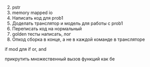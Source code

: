 2. pstr
3. memory mapped io
4. Написать код для prob1
5. Доделать транслятор и модель для работы с prob1
7. Переписать код на нормальный
8. golden тесты написать, лог
9. Опкод сборка в конце, а не в каждой команде в трансляторе

if
mod для if
or, and

прикрутить множественный вызов функций как бе